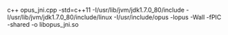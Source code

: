 c++ opus_jni.cpp -std=c++11 -I/usr/lib/jvm/jdk1.7.0_80/include -I/usr/lib/jvm/jdk1.7.0_80/include/linux -I/usr/include/opus -lopus -Wall -fPIC -shared -o libopus_jni.so